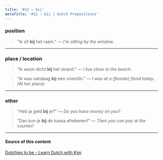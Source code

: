 ```yaml
---
title: '#12 — bij'
metaTitle: '#12 — bij | Dutch Prepositions'
---
```


### position

> "Ik zit **bij** het raam."
> _— I'm sitting by the window._

---

### place / location

> "Ik woon dicht **bij** het strand."
> _— I live close to the beach._

> "Ik was vandaag **bij** een vriendin."
> _— I was at a (female) fiend today. (At her place)_

---

### other

> "Heb ja geld **bij** je?"
> _— Do you have money on you?_
>
> "Dan kun je **bij** de kassa afrekenen!"
> _— Then you can pay at the counter!_

---

#### Source of this content

[Dutchies to be - Learn Dutch with Kim](https://youtu.be/vZtVQsSoFgw)
